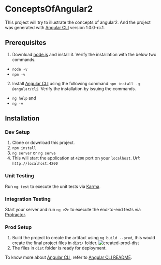 # ConceptsOfAngular2

This project will try to illustrate the concepts of angular2. And the project was generated with [Angular CLI](https://github.com/angular/angular-cli) version 1.0.0-rc.1.

## Prerequisites

1. Download [node.js](https://nodejs.org) and install it. Verify the installation with the below two commands.
  - `node -v`
  - `npm -v`
2. Install [Angular CLI](https://github.com/angular/angular-cli) using the following command `npm install -g @angular/cli`. Verify the installation by issuing the commands.
  - `ng help` and 
  - `ng -v`

## Installation
### Dev Setup
1. Clone or download this project.
2. `npm install`
3. `ng server` or `ng serve`
4. This will start the application at `4200` port on your `localhost`. *Url:* `http://localhost:4200` 


### Unit Testing
Run `ng test` to execute the unit tests via [Karma](https://karma-runner.github.io/1.0/index.html).

### Integration Testing
Start your server and run `ng e2e` to execute the end-to-end tests via [Protractor](https://www.protractortest.org).

### Prod Setup
1. Build the project to create the artifact using `ng build --prod`, this would create the final project files in `dist/` folder.
![created-prod-dist](https://cloud.githubusercontent.com/assets/16429828/23830651/d73a11bc-0735-11e7-9af3-3ced6edfd086.PNG)
2. The files in `dist` folder is ready for deployment.

To know more about [Angular CLI](https://github.com/angular/angular-cli), refer to [Angular CLI README](https://github.com/angular/angular-cli/blob/master/README.md).